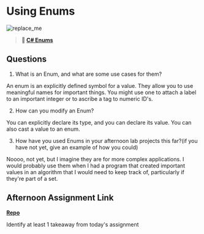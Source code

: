 # Using Enums

![replace_me](https://codeworks.blob.core.windows.net/public/assets/img/illustrations/placeholder.svg)

> **📖 [C# Enums](https://codeworksacademy.com/fs-student-guide/resources/wk10/03-Enums)**

## Questions

1. What is an Enum, and what are some use cases for them?

An enum is an explicitly defined symbol for a value. They allow you to use meaningful names for important things. You might use one to attach a label to an important integer or to ascribe a tag to numeric ID's.

2. How can you modify an Enum?

You can explicitly declare its type, and you can declare its value. You can also cast a value to an enum.

3. How have you used Enums in your afternoon lab projects this far?(if you have not yet, give an example of how you could)

Noooo, not yet, but I imagine they are for more complex applications. I would probably use them when I had a program that created important values in an algorithm that I would need to keep track of, particularly if they're part of a set.

## Afternoon Assignment Link

**[Repo](https://github.com/da-cade/)**

Identify at least 1 takeaway from today's assignment